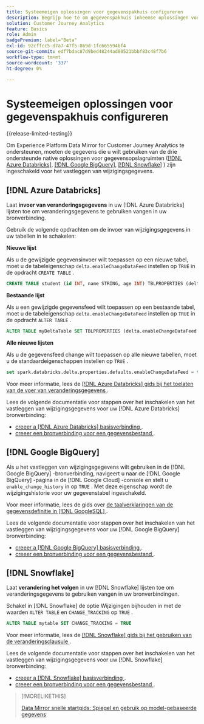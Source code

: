 ```yaml
---
title: Systeemeigen oplossingen voor gegevenspakhuis configureren
description: Begrijp hoe te om gegevenspakhuis inheemse oplossingen voor Experience Platform Data Mirror voor Customer Journey Analytics te vormen
solution: Customer Journey Analytics
feature: Basics
role: Admin
badgePremium: label="Beta"
exl-id: 92cffcc5-d7a7-47f5-869d-1fc665594bf4
source-git-commit: edf7bdac87d9bed48244ad80521bbbf83c48f7b6
workflow-type: tm+mt
source-wordcount: '337'
ht-degree: 0%

---
```


# Systeemeigen oplossingen voor gegevenspakhuis configureren

{{release-limited-testing}}

Om Experience Platform Data Mirror for Customer Journey Analytics te ondersteunen, moeten de gegevens die u wilt gebruiken van de drie ondersteunde native oplossingen voor gegevensopslagruimten ([[!DNL Azure Databricks]](#azure-databricks), [[!DNL Google BigQuery]](#google-bigquery), [[!DNL Snowflake]](#snowflake) ) zijn ingeschakeld voor het vastleggen van wijzigingsgegevens.


## [!DNL Azure Databricks]

Laat **invoer van veranderingsgegevens** in uw [!DNL Azure Databricks] lijsten toe om veranderingsgegevens te gebruiken vangen in uw bronverbinding.

Gebruik de volgende opdrachten om de invoer van wijzigingsgegevens in uw tabellen in te schakelen:

**Nieuwe lijst**

Als u de gewijzigde gegevensinvoer wilt toepassen op een nieuwe tabel, moet u de tabeleigenschap `delta.enableChangeDataFeed` instellen op `TRUE` in de opdracht `CREATE TABLE` .

```sql
CREATE TABLE student (id INT, name STRING, age INT) TBLPROPERTIES (delta.enableChangeDataFeed = true)
```

**Bestaande lijst**

Als u een gewijzigde gegevensfeed wilt toepassen op een bestaande tabel, moet u de tabeleigenschap `delta.enableChangeDataFeed` instellen op `TRUE` in de opdracht `ALTER TABLE` .

```sql
ALTER TABLE myDeltaTable SET TBLPROPERTIES (delta.enableChangeDataFeed = true)
```

**Alle nieuwe lijsten**

Als u de gegevensfeed change wilt toepassen op alle nieuwe tabellen, moet u de standaardeigenschappen instellen op `TRUE` .

```sql
set spark.databricks.delta.properties.defaults.enableChangeDataFeed = true;
```

Voor meer informatie, lees de [[!DNL Azure Databricks]  gids bij het toelaten van de voer van veranderingsgegevens ](https://docs.databricks.com/aws/en/delta/delta-change-data-feed#enable-change-data-feed).

Lees de volgende documentatie voor stappen over het inschakelen van het vastleggen van wijzigingsgegevens voor uw [!DNL Azure Databricks] bronverbinding:

* [ creeer a [!DNL Azure Databricks]  basisverbinding ](https://experienceleague.adobe.com/nl/docs/experience-platform/sources/api-tutorials/create/databases/databricks).
* [ creeer een bronverbinding voor een gegevensbestand ](https://experienceleague.adobe.com/nl/docs/experience-platform/sources/api-tutorials/collect/database-nosql#create-a-source-connection).

## [!DNL Google BigQuery]

Als u het vastleggen van wijzigingsgegevens wilt gebruiken in de [!DNL Google BigQuery] -bronverbinding, navigeert u naar de [!DNL Google BigQuery] -pagina in de [!DNL Google Cloud] -console en stelt u `enable_change_history` in op `TRUE` . Met deze eigenschap wordt de wijzigingshistorie voor uw gegevenstabel ingeschakeld.

Voor meer informatie, lees de gids over [ de taalverklaringen van de gegevensdefinitie in  [!DNL GoogleSQL] ](https://cloud.google.com/bigquery/docs/reference/standard-sql/data-definition-language#table_option_list).

Lees de volgende documentatie voor stappen over het inschakelen van het vastleggen van wijzigingsgegevens voor uw [!DNL Google BigQuery] bronverbinding:

* [ creeer a [!DNL Google BigQuery]  basisverbinding ](https://experienceleague.adobe.com/nl/docs/experience-platform/sources/api-tutorials/create/databases/bigquery).
* [ creeer een bronverbinding voor een gegevensbestand ](https://experienceleague.adobe.com/nl/docs/experience-platform/sources/api-tutorials/collect/database-nosql#create-a-source-connection).

## [!DNL Snowflake]

Laat **verandering het volgen** in uw [!DNL Snowflake] lijsten toe om veranderingsgegevens te gebruiken vangen in uw bronverbindingen.

Schakel in [!DNL Snowflake] de optie Wijzigingen bijhouden in met de waarden `ALTER TABLE` en `CHANGE_TRACKING` op `TRUE` .

```sql
ALTER TABLE mytable SET CHANGE_TRACKING = TRUE
```

Voor meer informatie, lees de [[!DNL Snowflake]  gids bij het gebruiken van de veranderingsclausule ](https://docs.snowflake.com/en/sql-reference/constructs/changes#usage-notes).

Lees de volgende documentatie voor stappen over het inschakelen van het vastleggen van wijzigingsgegevens voor uw [!DNL Snowflake] bronverbinding:

* [ creeer a [!DNL Snowflake]  basisverbinding ](https://experienceleague.adobe.com/nl/docs/experience-platform/sources/api-tutorials/create/databases/snowflake).
* [ creeer een bronverbinding voor een gegevensbestand ](https://experienceleague.adobe.com/nl/docs/experience-platform/sources/api-tutorials/collect/database-nosql#create-a-source-connection).


>[!MORELIKETHIS]
>
>[ Data Mirror snelle startgids: Spiegel en gebruik op model-gebaseerde gegevens ](model-based.md)
>
